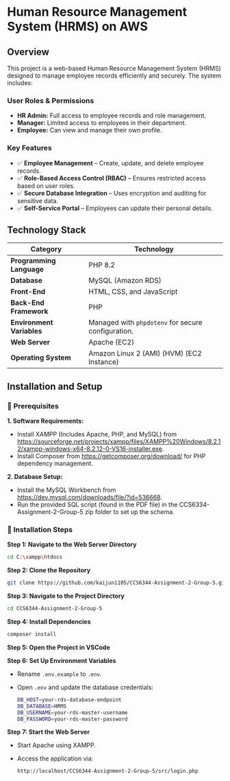 # **Human Resource Management System (HRMS) on AWS**

## **Overview**

This project is a web-based Human Resource Management System (HRMS) designed to manage employee records efficiently and securely. The system includes:

### **User Roles & Permissions**
- **HR Admin:** Full access to employee records and role management.
- **Manager:** Limited access to employees in their department.
- **Employee:** Can view and manage their own profile.

### **Key Features**
- ✅ **Employee Management** – Create, update, and delete employee records.
- ✅ **Role-Based Access Control (RBAC)** – Ensures restricted access based on user roles.
- ✅ **Secure Database Integration** – Uses encryption and auditing for sensitive data.
- ✅ **Self-Service Portal** – Employees can update their personal details.

## **Technology Stack**
| Category | Technology |
| --- | --- |
| **Programming Language** | PHP 8.2 |
| **Database** | MySQL (Amazon RDS) |
| **Front-End** | HTML, CSS, and JavaScript
| **Back-End Framework** | PHP |
| **Environment Variables** | Managed with `phpdotenv` for secure configuration. |
| **Web Server** | Apache (EC2) |
| **Operating System** | Amazon Linux 2 (AMI) (HVM) (EC2 Instance) |

## **Installation and Setup**
### 📌 **Prerequisites**
**1. Software Requirements:**
- Install XAMPP (Includes Apache, PHP, and MySQL) from https://sourceforge.net/projects/xampp/files/XAMPP%20Windows/8.2.12/xampp-windows-x64-8.2.12-0-VS16-installer.exe.
- Install Composer from https://getcomposer.org/download/ for PHP dependency management.

**2. Database Setup:**
- Install the MySQL Workbench from https://dev.mysql.com/downloads/file/?id=536668.
- Run the provided SQL script (found in the PDF file) in the CCS6334-Assignment-2-Group-5 zip folder to set up the schema.

### **📌 Installation Steps**

**Step 1: Navigate to the Web Server Directory**
```bash
cd C:\xampp\htdocs
```

**Step 2: Clone the Repository**
```bash
git clone https://github.com/kaijun1105/CCS6344-Assignment-2-Group-5.git
```
   
**Step 3: Navigate to the Project Directory**
```bash
cd CCS6344-Assignment-2-Group-5
```

**Step 4: Install Dependencies**
```bash
composer install
```

**Step 5: Open the Project in VSCode**

**Step 6: Set Up Environment Variables**
- Rename `.env.example` to `.env`.
- Open `.env` and update the database credentials:
  
  ```bash
  DB_HOST=your-rds-database-endpoint
  DB_DATABASE=HRMS
  DB_USERNAME=your-rds-master-username
  DB_PASSWORD=your-rds-master-password
  ```

**Step 7: Start the Web Server**
- Start Apache using XAMPP.
- Access the application via:
  
  ```bash
  http://localhost/CCS6344-Assignment-2-Group-5/src/login.php
  ```
